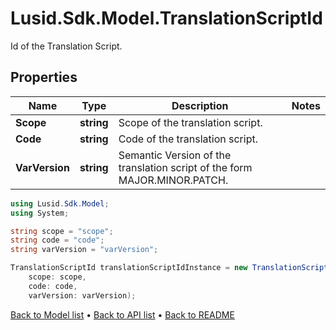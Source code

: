# Lusid.Sdk.Model.TranslationScriptId
Id of the Translation Script.

## Properties

Name | Type | Description | Notes
------------ | ------------- | ------------- | -------------
**Scope** | **string** | Scope of the translation script. | 
**Code** | **string** | Code of the translation script. | 
**VarVersion** | **string** | Semantic Version of the translation script of the form MAJOR.MINOR.PATCH. | 

```csharp
using Lusid.Sdk.Model;
using System;

string scope = "scope";
string code = "code";
string varVersion = "varVersion";

TranslationScriptId translationScriptIdInstance = new TranslationScriptId(
    scope: scope,
    code: code,
    varVersion: varVersion);
```

[Back to Model list](../README.md#documentation-for-models) &#8226; [Back to API list](../README.md#documentation-for-api-endpoints) &#8226; [Back to README](../README.md)
